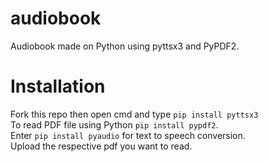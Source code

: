 # audiobook
Audiobook made on Python using pyttsx3 and PyPDF2.

# Installation
Fork this repo then open cmd and type `pip install pyttsx3`
<br>
To read PDF file using Python `pip install pypdf2`.
<br>
Enter `pip install pyaudio` for text to speech conversion.
<br> Upload the respective pdf you want to read.
